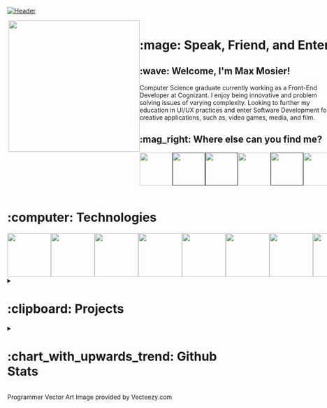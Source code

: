 [![Header](https://raw.githubusercontent.com/Mmosier11/Mmosier11/master/assets/github_header.gif "Header")](https://maxmosier.com/)

<div style="display: flex;">
	<div align="right">
		<img align="right" src="https://github.com/SenpaiSumpie/SenpaiSumpie/blob/main/assets/programmer_new.PNG" width="300">
	</div>
	<div align="left">
		<h1 align="left"> :mage: Speak, Friend, and Enter. </h1>
		<h2 align="left"> :wave: Welcome, I'm Max Mosier! </h2>
		<p align="left"> Computer Science graduate currently working as a Front-End Developer at Cognizant. I enjoy being innovative and problem solving issues 		of varying complexity. Looking to further my education in UI/UX practices and enter Software Development for creative applications, such as, video 		   games, media, and film. </p>
		<h2 align="left"> :mag_right: Where else can you find me? </h2>
		<div align="left">
  			<div style="display: flex;">
   				<a href="https://steamcommunity.com/id/taxnan11/">
					<img src="https://github.com/SenpaiSumpie/SenpaiSumpie/blob/main/assets/steam.svg" width="75" /> 
				</a>
				<a href="">
					<img src="https://github.com/SenpaiSumpie/SenpaiSumpie/blob/main/assets/epicgames.svg" width="75" />
				</a>
				<a href="">
					<img src="https://github.com/SenpaiSumpie/SenpaiSumpie/blob/main/assets/twitter.svg" width="75" />
				</a>
				<a href="https://www.linkedin.com/in/max-mosier/">
					<img src="https://github.com/SenpaiSumpie/SenpaiSumpie/blob/main/assets/linkedin.svg" width="75" />
				</a>
				<a href="">
					<img src="https://github.com/SenpaiSumpie/SenpaiSumpie/blob/main/assets/discord.svg" width="75" />
				</a>
				<a href="https://maxmosier.com">
					<img src="https://github.com/SenpaiSumpie/SenpaiSumpie/blob/main/assets/website.svg" width="75" />
				</a>
  			</div>
		</div>
	</div>
</div>
<br>
<div>
	<h1>:computer: Technologies</h1>
	<div style="display: flex;">
		<!-- First Row -->
		<img src="https://github.com/SenpaiSumpie/SenpaiSumpie/blob/main/assets/react.svg" width="100" />
		<img src="https://github.com/SenpaiSumpie/SenpaiSumpie/blob/main/assets/html.svg" width="100" />
		<img src="https://github.com/SenpaiSumpie/SenpaiSumpie/blob/main/assets/css.svg" width="100" />
		<img src="https://github.com/SenpaiSumpie/SenpaiSumpie/blob/main/assets/js.svg" width="100" />
		<img src="https://github.com/SenpaiSumpie/SenpaiSumpie/blob/main/assets/nodejs.svg" width="100" />
		<!--<img src="https://github.com/SenpaiSumpie/SenpaiSumpie/blob/main/assets/express.svg" width="100" />-->
		<img src="https://github.com/SenpaiSumpie/SenpaiSumpie/blob/main/assets/aws.svg" width="100">
		<img src="https://github.com/SenpaiSumpie/SenpaiSumpie/blob/main/assets/java.svg" width="100" />
		<!-- Second Row -->
		<!--<img src="https://github.com/SenpaiSumpie/SenpaiSumpie/blob/main/assets/unity.svg" width="100" />
		<img src="https://github.com/SenpaiSumpie/SenpaiSumpie/blob/main/assets/unrealengine.svg" width="100" />
		<img src="https://github.com/SenpaiSumpie/SenpaiSumpie/blob/main/assets/c.svg" width="100"/>
		<img src="https://github.com/SenpaiSumpie/SenpaiSumpie/blob/main/assets/cplusplus.svg" width="100"/>
		<img src="https://github.com/SenpaiSumpie/SenpaiSumpie/blob/main/assets/csharp.svg" width="100" />-->
		<img src="https://github.com/SenpaiSumpie/SenpaiSumpie/blob/main/assets/git.svg" width="100" />
		<!--<img src="https://github.com/SenpaiSumpie/SenpaiSumpie/blob/main/assets/github.svg" width="100" />-->
		<img src="https://github.com/SenpaiSumpie/SenpaiSumpie/blob/main/assets/trello.svg" width="100" />
		<!-- Third Row -->
		<!--<img src="https://github.com/SenpaiSumpie/SenpaiSumpie/blob/main/assets/vscode.svg" width="100" />
		<img src="https://github.com/SenpaiSumpie/SenpaiSumpie/blob/main/assets/json.svg" width="100" />
		<img src="https://github.com/SenpaiSumpie/SenpaiSumpie/blob/main/assets/materialui.svg" width="100" />
		<img src="https://github.com/SenpaiSumpie/SenpaiSumpie/blob/main/assets/mysql.svg" width="100" />
		<img src="https://github.com/SenpaiSumpie/SenpaiSumpie/blob/main/assets/pgsql.svg" width="100" />
		<img src="https://github.com/SenpaiSumpie/SenpaiSumpie/blob/main/assets/python.svg" width="100" />
		<img src="https://github.com/SenpaiSumpie/SenpaiSumpie/blob/main/assets/sql.svg" width="100" />
		<img src="https://github.com/SenpaiSumpie/SenpaiSumpie/blob/main/assets/stack.svg" width="100" />-->
		<!--Fourth Row-->
	</div>
	<!--<h1> :mortar_board: Learning </h1>
	<div style="display: flex;">
		<!--First Row-->
		<!--<img src="https://github.com/SenpaiSumpie/SenpaiSumpie/blob/main/assets/angular.svg" width="100">
		<img src="https://github.com/SenpaiSumpie/SenpaiSumpie/blob/main/assets/typescript.svg" width="100" />
		<img src="https://github.com/SenpaiSumpie/SenpaiSumpie/blob/main/assets/cognito.svg" width="100">
		<img src="https://github.com/SenpaiSumpie/SenpaiSumpie/blob/main/assets/beanstalk.svg" width="100" />
		<img src="https://github.com/SenpaiSumpie/SenpaiSumpie/blob/main/assets/dynamodb.svg" width="100" />
		<img src="https://github.com/SenpaiSumpie/SenpaiSumpie/blob/main/assets/lambda.svg" width="100">
		<img src="https://github.com/SenpaiSumpie/SenpaiSumpie/blob/main/assets/api.svg" width="100" />
		<img src="https://github.com/SenpaiSumpie/SenpaiSumpie/blob/main/assets/s3.svg" width="100" />-->
		<!--Second Row-->
	<!--</div>-->
</div>

<details>
  <summary><h1>:clipboard: Projects</h1></summary>

  <ul>
	<li>
		<a href="https://github.com/QJMTech/TeamBandit" title="TeamBandit"> TeamBandit Web Application </a>
	  </li>
	<p> TeamBandit is my current senior capstone project. Along with three others, we are working to create a web application that helps streamline course management. To accomplish this task, my group is working in an agile development process to work with our client to produce their vision. We are currently utilizing PostgreSQL, Node, Express, and React to accomplish our task.</p>
	<p> Take a further look at the website below documenting our process or at the Github repo!</p>
	  <a href="https://ceias.nau.edu/capstone/projects/CS/2022/Outlaws/">https://ceias.nau.edu/capstone/projects/CS/2022/Outlaws/</a>
	  <br>
	  <a href="https://github.com/QJMTech/TeamBandit">
  		<img align="center" src="https://github-readme-stats.vercel.app/api/pin/?username=QJMTech&repo=TeamBandit&theme=radical" />
	</a>       
	<br>
	<li><a href="https://github.com/SenpaiSumpie/WorkMentor" title="Equinox"> WorkMentor </a></li>
	<p> Helping work prospects land their dream job by linking them with work professionals!</p>
</ul>

</details>
<details>
	<summary> <h1> :chart_with_upwards_trend: Github Stats </h1></summary>
	<a href="https://github.com/SenapaiSumpie">
  		<img align="center" src="https://github-readme-stats.vercel.app/api?username=SenpaiSumpie&show_icons=true&theme=radical" />
	</a>
	<a href="https://github.com/SenpaiSumpie">
  		<img align="center" src="https://github-readme-stats.vercel.app/api/top-langs/?username=SenpaiSumpie&hide=yacc,css,game maker language&theme=radical"/>
	</a>
	<a href="https://github.com/SenpaiSumpie">
  		<img align="center" src="https://github-readme-streak-stats.herokuapp.com/?user=SenpaiSumpie&theme=radical" />
	</a>
</details>

Programmer Vector Art Image provided by Vecteezy.com
